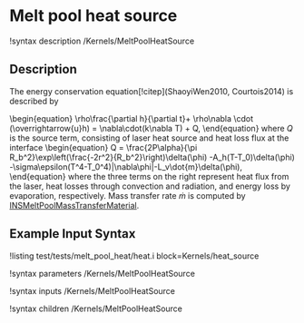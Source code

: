 # Melt pool heat source

!syntax description /Kernels/MeltPoolHeatSource

## Description

The energy conservation equation[!citep](ShaoyiWen2010, Courtois2014) is described by

\begin{equation}
\rho\frac{\partial h}{\partial t}+ \rho\nabla \cdot (\overrightarrow{u}h) = \nabla\cdot(k\nabla T) + Q,
\end{equation}
where $Q$ is the source term, consisting of laser heat source and heat loss flux at the interface
\begin{equation}
Q = \frac{2P\alpha}{\pi R_b^2}\exp\left(\frac{-2r^2}{R_b^2}\right)\delta(\phi) -A_h(T-T_0)\delta(\phi) -\sigma\epsilon(T^4-T_0^4)|\nabla\phi|-L_v\dot{m}\delta(\phi),
\end{equation}
where the three terms on the right represent heat flux from the laser, heat losses through convection and radiation, and energy loss by evaporation, respectively. Mass transfer rate $\dot{m}$ is computed by [INSMeltPoolMassTransferMaterial](/INSMeltPoolMassTransferMaterial.md).

## Example Input Syntax

!listing test/tests/melt_pool_heat/heat.i block=Kernels/heat_source

!syntax parameters /Kernels/MeltPoolHeatSource

!syntax inputs /Kernels/MeltPoolHeatSource

!syntax children /Kernels/MeltPoolHeatSource
